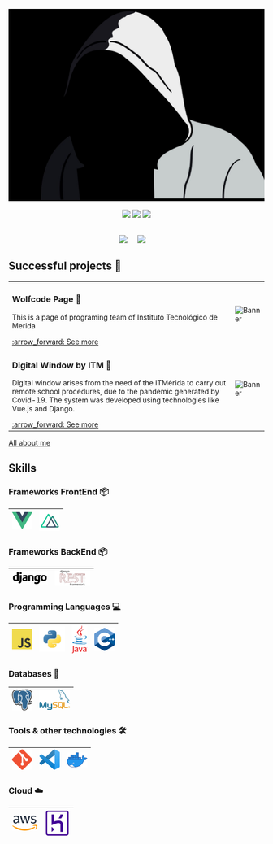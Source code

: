 <!--
**gallardowolfcode/gallardowolfcode** is a ✨ _special_ ✨ repository because its `README.md` (this file) appears on your GitHub profile.

Here are some ideas to get you started:

- 🔭 I’m currently working on ...
- 🌱 I’m currently learning ...
- 👯 I’m looking to collaborate on ...
- 🤔 I’m looking for help with ...
- 💬 Ask me about ...
- 📫 How to reach me: ...
- 😄 Pronouns: ...
- ⚡ Fun fact: ...
-->
<p align="center">
<img src ="assets/hk3.jpg">
</p>

<p align="center">
  <img src ="https://github-readme-stats.vercel.app/api?username=gallardowolfcode&show_icons=true&count_private=true&theme=gotham&hide_border=true&hide=issues,contribs&bg_color=00000000">
  <img src ="https://github-readme-stats.vercel.app/api/top-langs/?username=gallardowolfcode&layout=compact&hide_border=true&theme=gotham&bg_color=00000000&langs_count=20">
  <img src ="https://github-readme-streak-stats.herokuapp.com?user=gallardowolfcode&theme=gotham&hide_border=true&background=FFFFFF00">
  <br>
  <br>
</p>

<p align="center">
  <a href="https://www.facebook.com/FEARGALLARDO/"><img src="https://img.shields.io/badge/facebook-%233B5998.svg?&style=for-the-badge&logo=facebook&logoColor=white" /></a>&nbsp;&nbsp;&nbsp;&nbsp;
  <a href="https://www.linkedin.com/in/gallardomtz/"><img src="https://img.shields.io/badge/linkedin-%230077B5.svg?&style=for-the-badge&logo=linkedin&logoColor=white" /></a>&nbsp;&nbsp;&nbsp;&nbsp;
</p>

## Successful projects 🚀

<!-- START: Auto generated by Github Action -->
<table><tr>
  <td>
    <h3> Wolfcode Page 📱  </h3>
    <p>This is a page of programing team of Instituto Tecnológico de Merida</p>
    <a href="https://wolfcodesquad.github.io/WolfCode_page/">:arrow_forward: See more</a>
  </td>
  <td>
    <img src="https://github.com/organizations/wolfcodesquad/settings/profile" alt="Banner" width="300px">
  </td>
</tr>

<tr>
  <td>
    <h3> Digital Window by ITM 🏫</h3>
    <p>Digital window arises from the need of the ITMérida to carry out remote school procedures, due to the pandemic generated by Covid-19. The system was developed using technologies like Vue.js and Django.</p>
    <a href="https://www.aaaimx.org/ventanilla-digital/#/">:arrow_forward: See more</a>
  </td>
  <td>
    <img src="https://www.itmerida.mx/imagenes/tec.png" alt="Banner" width="300px">
  </td>
</tr>
</table>
<a href="https://github.com/gallardowolfcode">All about me</a>

## Skills

### Frameworks FrontEnd :package:

| [<img src="assets/vue.png" title="vue" alt="vue" width="40">](https://vuejs.org/) | [<img src="assets/nuxt.png" title="vue" alt="vue" width="40">](https://nuxtjs.org/) |
| --------------------------------------------------------------------------------- | ----------------------------------------------------------------------------------- | 

### Frameworks BackEnd :package:

| [<img src="assets/django.png" title="django" alt="django" width="70">](https://www.djangoproject.com/) | [<img src="assets/djrest.png" title="drf" alt="drf" width="70">](https://www.django-rest-framework.org/) |
| ------------------------------------------------------------------------------------------------------ | -------------------------------------------------------------------------------------------------------- |


### Programming Languages :computer:

| [<img src="assets/javascript.png" title="js" alt="js" width="40">](https://developer.mozilla.org/en-US/docs/Web/JavaScript) | [<img src="assets/python.png" title="python" alt="python" width="50">](https://www.python.org/) | [<img src="assets/java.png" title="ts" alt="ts" width="30">](https://www.java.com/es/) | [<img src="assets/cpp.png" title="cpp" alt="cpp" width="40">](https://isocpp.org/) |
| ----------------------------------------------------------------------------------------------------------------------------| ----------------------------------------------------------------------------------------------- | -------------------------------------------------------------------------------------- | ---------------------------------------------------------------------------------- |


### Databases :floppy_disk:

| [<img src="assets/postgres.svg" title="postgres" alt="postgres" width="40">](https://www.postgresql.org/) | [<img src="assets/mysql.png" title="mysql" alt="mysql" width="60">](https://www.mysql.com/) |
| --------------------------------------------------------------------------------------------------------- | --------------------------------------------------------------------------------------------|

### Tools & other technologies :hammer_and_wrench:

| [<img src="assets/git.png" title="git" alt="git" width="40">](https://git-scm.com/) | [<img src="assets/vscode.png" width="40">](https://code.visualstudio.com/) | [<img src="assets/docker.png" title="docker" alt="docker" width="40">](https://www.docker.com/) |
|------------------------------------------------------------------------------------ | ---------------------------------------------------------------------------| ------------------------------------------------------------------------------------------------|

### Cloud :cloud:

| [<img src="assets/aws.png" title="aws" alt="aws" width="50">](https://aws.amazon.com/) | [<img src="assets/heroku.jpg" title="do" alt="do" width="50">](https://www.heroku.com/) |
| -------------------------------------------------------------------------------------- | ----------------------------------------------------------------------------------------|